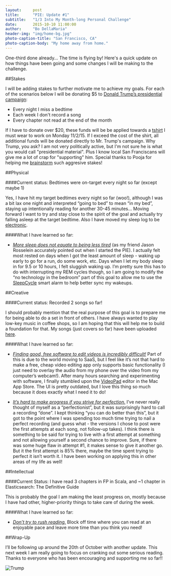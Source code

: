 ```yaml
---
layout:     post
title:      "PIE: Update #1"
subtitle:   "1/3 Into My Month-long Personal Challenge"
date:       2015-10-10 11:00:00
author:     "Bo DellaMaria"
header-img: "img/home-bg.jpg"
photo-caption-title: "San Francisco, CA"
photo-caption-body: "My home away from home."
---
```


One-third done already... The time is flying by! Here's a quick update on how things have been going and some changes I will be making to the challenge.

##Stakes

I will be adding stakes to further motivate me to achieve my goals. For each of the scenarios below I will be donating $5 to [Donald Trump’s presidential campaign](https://www.donaldjtrump.com/):

 - Every night I miss a bedtime
 - Each week I don't record a song
 - Every chapter not read at the end of the month

If I have to donate over $20, these funds will be be applied towards a [tshirt](http://libertymaniacs.com/products/donald-trump-we-shall-overcomb-shirts?variant=3809136513) I must wear to work on Monday 11/2/15. If I exceed the cost of the shirt, all additional funds will be donated directly to Mr. Trump's campaign. Why Trump, you ask? I am not very politically active, but I'm not sure he is what you would call "presidential material". Plus I know local San Franciscans will give me a lot of crap for "supporting" him. Special thanks to Pooja for helping me [brainstorm](http://bodecker.me/2015/10/01/pie-october/#comment-2290392440) such aggresive stakes!

##Physical

####Current status: Bedtimes were on-target every night so far (except maybe 1)

Yes, I have hit my target bedtimes every night so far (woo!), although I was a bit lax one night and interpreted “going to bed” to mean “in my bed”, staying up intentionally reading for another 30-45 minutes… Moving forward I want to try and stay close to the spirit of the goal and actually try falling asleep at the target bedtime. Also I have moved my sleep log to be [electronic](https://docs.google.com/spreadsheets/d/1GUX_FZ9SYKq9rpwJHOKTl6Ciz7aZVl2DNeUTYAQrPCc/edit?usp=sharing).

####What I have learned so far:

 - *<u>More sleep does not equate to being less tired</u>* (as my friend Jason Rosselein accurately pointed out when I started the PIE). I actually felt most rested on days when I got the least amount of sleep - waking up early to go for a run, do some work, etc. Days when I let my body sleep in for 9.5 or 10 hours, I felt sluggish waking up. I’m pretty sure this has to do with interrupting my REM cycles though, so I am going to modify the “no technology in the bedroom” part of this goal to allow me to use the [SleepCycle](https://itunes.apple.com/us/app/sleep-cycle-alarm-clock/id320606217?mt=8) smart alarm to help better sync my wakeups.

##Creative

####Current status: Recorded 2 songs so far!

I should probably mention that the real purpose of this goal is to prepare me for being able to do a set in front of others. I have always wanted to play low-key music in coffee shops, so I am hoping that this will help me to build a foundation for that. My songs (just covers so far) have been uploaded [here](https://www.youtube.com/playlist?list=PLpMOT-kVF1Bwwb7KymShJVpg_swe7X3pg).

####What I have learned so far:

 - *<u>Finding good, free software to edit videos is incredibly difficult!</u>* Part of this is due to the world moving to SaaS, but I feel like it’s not that hard to make a free, cheap video editing app only supports basic functionality (I just need to overlay the audio from my phone over the video from my computer’s webcam!). After many hours searching and experimenting with software, I finally stumbled upon the [VideoPad](http://www.nchsoftware.com/videopad/) editor in the Mac App Store. The UI is pretty outdated, but I love this thing so much because it does exactly what I need it to do!

 - *<u>It’s hard to make progress if you strive for perfection.</u>* I’ve never really thought of myself as a “perfectionist”, but it was surprisingly hard to call a recording “done”. I kept thinking “you can do better than this”, but it got to the point where I was spending too much time trying to nail a perfect recording (and guess what - the versions I chose to post were the first attempts at each song, not follow-up takes). I think there is something to be said for trying to live with a first attempt at something and not allowing yourself a second chance to improve. Sure, if there was some huge flaw in attempt #1, it makes sense to give it another go. But it the first attempt is 85% there, maybe the time spent trying to perfect it isn’t worth it. I have been working on applying this in other areas of my life as well!

##Intellectual

####Current Status: I have read 3 chapters in FP in Scala, and ~1 chapter in Elasticsearch: The Definitive Guide

This is probably the goal I am making the least progress on, mostly because I have had other, higher-priority things to take care of during the week.

####What I have learned so far:

 - *<u>Don’t try to rush reading.</u>* Block off time where you can read at an enjoyable pace and leave more time than you think you need!

##Wrap-Up

I’ll be following up around the 20th of October with another update. This next week I am really going to focus on cranking out some serious reading. Thanks to everyone who has been encouraging and supporting me so far!!

![Trump](http://i2.cdn.turner.com/cnnnext/dam/assets/150807073434-donald-trump-gop-debate-thumbs-up-august-6-full-169.jpg)
